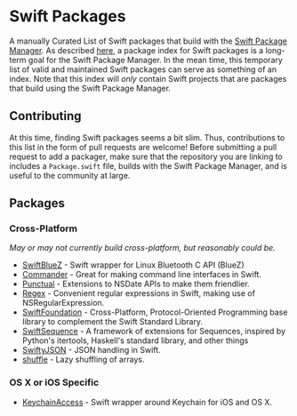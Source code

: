 # Swift Packages
A manually Curated List of Swift packages that build with the [Swift Package Manager](https://github.com/apple/swift-package-manager).  As described [here](https://github.com/apple/swift-package-manager/blob/master/Documentation/PackageManagerCommunityProposal.md#a-package-index), a package index for Swift packages is a long-term goal for the Swift Package Manager.  In the mean time, this temporary list of valid and maintained Swift packages can serve as something of an index.  Note that this index will *only* contain Swift projects that are packages that build using the Swift Package Manager.

## Contributing
At this time, finding Swift packages seems a bit slim.  Thus, contributions to this list in the form of pull requests are welcome!  Before submitting a pull request to add a packager, make sure that the repository you are linking to includes a `Package.swift` file, builds with the Swift Package Manager, and is useful to the community at large.

## Packages
### Cross-Platform
*May or may not currently build cross-platform, but reasonably could be.*
- [SwiftBlueZ](https://github.com/PureSwift/SwiftBlueZ) - Swift wrapper for Linux Bluetooth C API (BlueZ)
- [Commander](https://github.com/kylef/Commander) - Great for making command line interfaces in Swift.
- [Punctual](https://github.com/harlanhaskins/Punctual.swift) - Extensions to NSDate APIs to make them friendlier.
- [Regex](https://github.com/sharplet/Regex) - Convenient regular expressions in Swift, making use of NSRegularExpression.
- [SwiftFoundation](https://github.com/PureSwift/SwiftFoundation) - Cross-Platform, Protocol-Oriented Programming base library to complement the Swift Standard Library.
- [SwiftSequence](https://github.com/oisdk/SwiftSequence) - A framework of extensions for Sequences, inspired by Python's itertools, Haskell's standard library, and other things
- [SwiftyJSON](https://github.com/SwiftyJSON/SwiftyJSON) - JSON handling in Swift.
- [shuffle](https://github.com/glessard/shuffle) - Lazy shuffling of arrays.

### OS X or iOS Specific
- [KeychainAccess](https://github.com/kishikawakatsumi/KeychainAccess) - Swift wrapper around Keychain for iOS and OS X.
